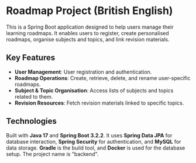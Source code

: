 # Roadmap Project (British English)

This is a Spring Boot application designed to help users manage their learning roadmaps. It enables users to register, create personalised roadmaps, organise subjects and topics, and link revision materials.

## Key Features

* **User Management**: User registration and authentication.
* **Roadmap Operations**: Create, retrieve, delete, and rename user-specific roadmaps.
* **Subject & Topic Organisation**: Access lists of subjects and topics related to them.
* **Revision Resources**: Fetch revision materials linked to specific topics.

## Technologies

Built with **Java 17** and **Spring Boot 3.2.2**. It uses **Spring Data JPA** for database interaction, **Spring Security** for authentication, and **MySQL** for data storage. **Gradle** is the build tool, and **Docker** is used for the database setup. The project name is "backend".
